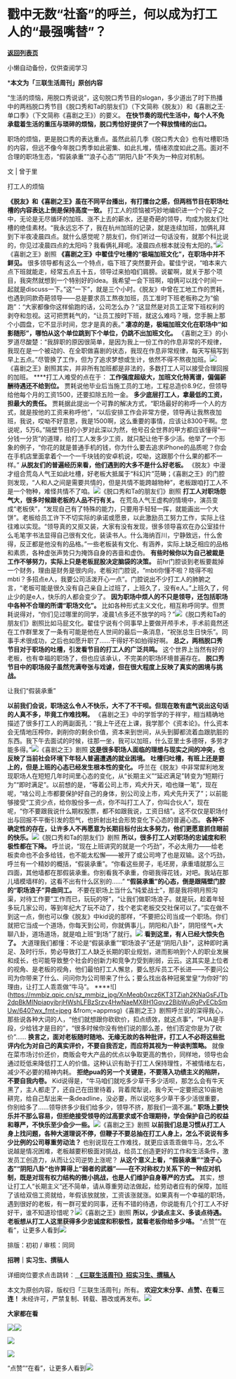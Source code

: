 # 戳中无数“社畜”的呼兰，何以成为打工人的“最强嘴替”？

[**返回列表页**](/gzh/三联生活周刊)

小懒自动备份，仅供查阅学习

***本文为「三联生活周刊」原创内容**

  
  
“生活的烦恼，用脱口秀说说”，这句脱口秀节目的slogan，多少道出了时下热播中的两档脱口秀节目《脱口秀和Ta的朋友们》（下文简称《脱友》）和《喜剧之王·单口季》（下文简称《喜剧之王》）的要义。
**在快节奏的现代生活中，每个人不免承载着生活的重压与琐碎的烦恼，脱口秀恰好提供了一个释放情绪的出口。**

职场的烦恼，更是脱口秀的表达重点。虽然此前几季《脱口秀大会》也有吐槽职场的内容，但远不像今年脱口秀季如此密集、如此扎堆，情绪浓度如此之高。面对不合理的职场生态，“假装承重”“浪子心态”“阴阳八卦”不失为一种应对机制。

  
  

文 | 曾于里

打工人的烦恼

 **《脱友》和《喜剧之王》虽在不同平台播出，有打擂台之感，但两档节目在职场吐槽的内容表达上倒是保持高度一致。**
打工人的烦恼被巧妙地编织进一个个段子之中，无论是无尽循环的加班、涨不上去的薪水，还是奇葩的领导，均成为脱友们吐槽的绝佳素材。“我永远忘不了，我在杭州加班的记录，就是连续加班，加俩礼拜到下半夜凌晨四点。就什么感觉呢？朋友们，你们听过一句话没有，就那个科比说的，你见过凌晨四点的太阳吗？我看俩礼拜呢。凌晨四点根本就没有太阳的。”![](https://mmbiz.qpic.cn/sz_mmbiz_jpg/XnMeqb0xcz6KT3TZiah2KNaGsFJTb2dpBIcVqxAQ1LEj9VjcPiavaPYxH8Z8icicg8834GJDYic6Xng7Sk3sYtV8ibog/640?wx_fmt=jpeg)《喜剧之王》剧照
**《喜剧之王》中翟佳宁吐槽的“极端加班文化”，在职场中并不鲜见。**
很多领导都有这么一个特点，临下班了突然要开会。翟佳宁说，“咱本来六点下班就能走，经常五点五十五，领导过来拍咱们肩膀。说翟啊，就关于那个项目，我突然就想到一个特别好的idea。我希望一会下班啊，咱俩可以找个时间一起就是discuss一下。”这“一下”，就是三个小时。《脱友》中曾在工地工作的贾耗，也遇到同款奇葩领导——总是要求员工熬夜加班，员工准时下班老板称之为“偷跑”：“大家都像你这样偷跑的话，公司怎么办？”这显然是对员工正常下班权利的剥夺和忽视。这可把贾耗气的，“让员工按时下班，就这么难吗？哦，您手腕上那个小圆盘，它不显示时间，您才是真的表。”
**凄凉的是，极端加班文化在职场中“如影随形”，哪怕从这个单位跳到下个单位，仍跳不出加班文化。**
《喜剧之王》的小罗道尽酸楚：“我辞职的原因很简单，是因为我上一份工作的作息非常的不规律，我现在是一个被动的、在全职做喜剧的状态，我现在作息非常规律，每天写稿写到早上五点。”尽管换了工作，但为了追求梦想或生计，依然不得不熬夜加班。![](https://mmbiz.qpic.cn/sz_mmbiz_gif/XnMeqb0xcz6KT3TZiah2KNaGsFJTb2dpBDT43Pcu6NljhTC8ntxCFwqS1AfEicBR9KibWXARTGCDgysuwXbJ68gaQ/640?wx_fmt=gif&from;=appmsg)《喜剧之王》剧照其实，并非所有加班都是非法的，多数打工人可以接受合理回报的加班。
****打工人难受的点在于： **工作强度超级大，加班文化特离谱，偏偏薪酬待遇还不给到位。**
贾耗说他毕业后当施工员的工地，工程总造价8.9亿，但领导给他每个月的工资1500，还要扣除五险一金。 **多少底层打工人，拿最低的工资，担最大的责任。**
贾耗据此提出一个可靠的解决方式，“职场最好的称呼一个人的方式，就是按他的工资来称呼他”，“以后安排工作会非常方便，领导再让我熬夜加班，我说，哎呦不好意思，我是1500啊，这么重要的事情，应该让8300干啊。您说呢，5万6。”隔壁节目的小罗对此深以为然，他号召全世界的甲方都应该懂得“一分钱一分货”的道理，给打工人发多少工资，就只配让他干多少活。他举了一个形象的例子，“你花的就是普通手机的钱，你为什么要去追求iPhone的品质呢？你会在手机店里面拿着个一个一千块钱的安卓机说，哎呦，这跟那个什么果的都不一样。”
**从脱友们的普遍经历来看，他们遇到的大多不是什么好老板。**
《脱友》中漫才组合荒岛人气王如此吐槽，好老板大抵属于“科幻片”范畴；《喜剧之王》的门腔则发现，“人和人之间是需要共情的，但是共情不能跨越物种”，老板跟咱打工人不是一个物种，难怪共情不了咱。![](https://mmbiz.qpic.cn/sz_mmbiz_jpg/XnMeqb0xcz6KT3TZiah2KNaGsFJTb2dpBPMMkVfZ72BthyfLzAkrVwJgH64VFnMEjB6QZ1qtTROtYpcAibWDFXfw/640?wx_fmt=jpeg&from;=appmsg)《脱口秀和Ta的朋友们》剧照
**打工人对职场怨气大，很多时候跟老板的人品不行有关。**
在荒岛人气王虚构的情境中，演员变成“老板侠”，“发现自己有了特殊的能力，只要用手轻轻一挥，就能画出一个大饼”。老板给员工许下不切实际的承诺或愿景，以此激励员工努力工作，实际上往往难以实现。“领导真的又抠又装，大家有没有发现，很多领导喜欢在办公室挂什么毛笔字书法显得自己很有文化，装读书人。什么海纳百川，宁静致远，什么舍得，反正都是他没有的品格。”一些老板装有文化、有涵养，实际上缺乏相应的品格和素质，各种虚张声势只为掩饰自身的吝啬和虚伪。
**有些时候你以为自己被裁是工作不够努力，实际上只是老板屁股决定脑袋的决策。**
前hr门腔谈到老板要裁掉一个财务，理由是财务是很内向，老板对门腔说，“mbti你懂不啦？晓得不啦mbti？多招点e人，我要公司活泼开心一点”。门腔说出不少打工人的肺腑之言，“老板可能是很久没有自己亲自上过班了，上班久了，没有e人。”上班久了，何止少的是e人，快乐的人都会变少了。
**因为职场中烦人的不只是领导，还包括职场中各种不合理的所谓“职场文化”。**
比如各种形式主义文化，相互称呼同学。但贾耗说得对，“你们见过哪里的同学，凌晨1点多还不放学的吗？”![](https://mmbiz.qpic.cn/sz_mmbiz_jpg/XnMeqb0xcz6KT3TZiah2KNaGsFJTb2dpBGFGRDBYF0JwsEnSwaWAOH7yynFfZUSZXDMIN71uibEgpHQzicLu8rCeQ/640?wx_fmt=jpeg)《脱口秀和Ta的朋友们》剧照比如马屁文化。翟佳宁说有个同事早上要做开颅手术，手术前竟然还在工作群里发了一条有可能是他在人世间的最后一条消息，“祝张总生日快乐”。同事手术很成功，之后也如愿升职了……干得好不如拍得好啊。
**总之，两档脱口秀节目对于职场的吐槽，引发看节目的打工人的广泛共鸣。**
这个世界上当然有好的老板，也有幸福的职场了，但也应该承认，不完美的职场环境普遍存在。
**脱口秀节目中的职场段子虽然充满夸张与戏谑，但在很大程度上反映了真实的困境与挑战。**

让我们“假装承重”

 **以前我们会说，职场这么令人不快乐，大不了不干呗。但现在敢有底气说出这句话的人真不多，毕竟工作难找啊。**
《喜剧之王》中的学哲学的于祥宇，相当精确地描述了很多打工人的两副面孔：“我上午还在上课，我学那个《资本论》。什么资本会无情地压榨你，剥削你的剩余价值，资本来到世间，从头到脚都流着血跟肮脏的东西。我下午去面试的时候，往那一坐，我可以加班，什么亚里士多德呀，多劳才能多得。”![](https://mmbiz.qpic.cn/sz_mmbiz_jpg/XnMeqb0xcz6KT3TZiah2KNaGsFJTb2dpBJSsgMx8mEcny6xDhydA0O3nUFdO0ic8F9GiabuqBFwluW0LKxDpleIwA/640?wx_fmt=jpeg&from;=appmsg)《喜剧之王》剧照
**这是很多职场人面临的理想与现实之间的冲突，也反映了当前社会环境下年轻人普遍遭遇的就业困境。**
**吐槽归吐槽，有班上还是要上的，但是上班的心态已经发生根本性的变化。**
呼兰在《脱友》中非常犀利地发现职场人在短短几年时间里心态的变化，从“长期主义”“延迟满足”转变为“短期行为”“即时满足”。以前想的是，“等着公司上市，鸡犬升天，咱也赚一笔”，现在呢，“啥公司上市都要保护好自己的身体，别公司没上市，鸡犬先升天了”；以前能够接受“工资少点，给你股份多一点，你不叫打工人了，你叫合伙人”，现在呢，“你不要跟我说什么期权股票，都不如跟我说，工资日结”。这不仅仅是职场付出与回报不平衡引发的怨气，也折射出社会形势变化下心态的普遍心态。
**各种不确定性的存在，让许多人不再愿意为长期目标付出太多努力，他们更愿意抓住眼前的快乐。**![](https://mmbiz.qpic.cn/sz_mmbiz_jpg/XnMeqb0xcz6KT3TZiah2KNaGsFJTb2dpBcextMd7zMjftiadBy9JR4DxjBlXQYrBB6soLa5m9hKDr6wzw5FvKmfw/640?wx_fmt=jpeg&from;=appmsg)《脱口秀和Ta的朋友们》剧照
**所以，很多打工人对职场的忠诚度和积极性都在下降。**
呼兰说，“现在上班讲究的就是一个巧劲”，不必太用力——给老板卖命也不会多给钱，也不能太松懈——被开了或公司垮了也是双输。这个巧劲，呼兰有一个精妙的概括，“假装承重”。“你看这些房子，毛坯房，承重墙就那么三四面，其他墙都在那假装承重。你别看我不承重，你砸我得花钱，对吧。我站在那儿墙模墙样的，这看不出有什么区别的……”
**“假装承重”的心态，倒是跟隔壁门腔的“职场浪子”异曲同工。**
不要在职场上当什么“纯爱战士”，那是我将明月照沟渠，对待工作要“工作而已，玩玩的呀”，“让我们做职场浪子。就是玩，趁着年轻多玩几家公司，等到年纪大了玩不动了，找个老实老板交交社保可以了。”实在做不到这一点，倒也可以像《脱友》中kid说的那样，“不要把公司当成一个职场。你们就把它当成一个道场，你每天到公司，你就俩事儿，阴阳和八卦”，阴阳怪气+大聊八卦，道场道场，就是咱上班“到场”了就行。![](https://mmbiz.qpic.cn/mmbiz_gif/c2Sib3Mp7pOPDrTM8ld1sAeTicLjricacia61wwP3WBlQPTria4wf6RHG4BfiaMI80MczAE1BCDAcfSC8HdiayI3cTG1A/640?wx_fmt=gif&from;=appmsg)
**看到这里，有人已经大惊失色了。**
大道理我们都懂：不论是“假装承重”“职场浪子”还是“阴阳八卦”，这种即时满足、及时行乐，势必导致打工人缺乏长期的职业规划，进而影响到个人的职业发展和成长，也可能导致整个社会的创新力和竞争力受到削弱，云云。这其实是上位者的视角、是老板的视角，他们最怕打工人懈怠，要么怒斥员工不长进——不要问公司为你带来了什么、问问你为公司带来了什么；要么找出各种冠冕堂皇“为你好”的理由，让打工人乖乖做“牛马”。
****![](https://mmbiz.qpic.cn/sz_mmbiz_jpg/XnMeqb0xcz6KT3TZiah2KNaGsFJTb2dpBkMINpiapyibrjHWshLFBzSrzv4HwNaeMX8H1Gqvz2BibWuRgPvECbSmUw/640?wx_fmt=jpeg
&from;=appmsg)《喜剧之王》剧照呼兰说的深得我心，那些说各种大词的人，“他们就想跟你砍砍价，扣点绩效，就这点事”，“PUA是手段，少给钱才是目的”，“很多时候你没有他们说的那么差，他们否定你是为了砍价”……
**换言之，面对老板随时随地、无缘无故的各种批评，打工人不必将这些批评内化为对自己的真实评价，不要自我否定，而应将其视为一种谈判策略。**
就像在菜市场讨价还价，商贩会夸大产品的优点以争取更高的售价，同样地，领导也会通过贬低来降低打工人的价值。这种认识有助于打工人保持理性，不被情绪左右，减少不必要的精神内耗。
**拒绝pua的另一个关键是，不要落入功绩主义的陷阱，不要自我内卷。**
Kid说得是，“牛马咱们就吃多少草干多少活呗，那怎么会有牛天黑了，主人都走了，还自己在田里待着，背着爬犁说，我今天一定要把这10亩地耕完，给自己犁出来一条deadline，没必要，所以说吃多少草干多少活很重要，你别给多了……领导挤多少我们给多少，领导不挤，那我们一滴不漏。”
**职场上要快乐并不那么容易，但拒绝接受领导的过高要求或不合理期待，学会保护自己的权益和尊严，不快乐至少会少一些。**![](https://mmbiz.qpic.cn/sz_mmbiz_jpg/XnMeqb0xcz6KT3TZiah2KNaGsFJTb2dpB8lx5xMIBcMKYfE9tr6yC8c43icNJ56opLUh8nL9uiaYvCrFVxFJAruGQ/640?wx_fmt=jpeg&from;=appmsg)《喜剧之王》剧照
**以前我们总是习惯从打工人身上找问题，各种大道理说不停，但鞭子不要总抽在打工人身上，怎么不说说有多少比例的公司尊重劳动法？**
也别说现在工作难找，就更应该乖乖做牛马，怎么不说越是情况困难，老板越要积极面对挑战，给员工创造更好的工作和生活条件，激发员工创造力，从而让公司逆势上涨呢？
**从这个意义上看，“假装承重”“浪子心态”“阴阳八卦”也许算得上“弱者的武器”——在不对称权力关系下的一种应对机制，既是对现有权力结构的微小挑战，也是人们维护自身尊严的方式。**
其实，想让打工人“长期主义”还不简单，请从尊重劳动法做起，给劳动者应有的保障，加班了该给双倍工资就给，年假该放就放，工资该涨就涨。如果真有一个幸福的职场，遇到很好的老板，有一群可爱的同事，还有不错的待遇，你说能有几个打工人不好好干，谁不知道珍惜呢？![](https://mmbiz.qpic.cn/sz_mmbiz_gif/XnMeqb0xcz6KT3TZiah2KNaGsFJTb2dpBwt0punHzUNKU7WI5qDFRpUfcnbJV6ic9zu1L7fpPI003KrTGans8bUQ/640?wx_fmt=gif&from;=appmsg)《喜剧之王》剧照
**所以，少谈点主义、多谈点待遇。老板想从打工人这里获得多少忠诚度和积极性，就看老板你给多少咯。**
“点赞”“在看”，让更多人看到![](https://mmbiz.qpic.cn/mmbiz_gif/c2Sib3Mp7pON9hkSZwdTibRHNZSMPyiapUCHJwlyoZVBC3SfmPmF0VKjkm3NiaToQloHFJ6icyicqZnqgXp6pSQJt5gg/640?wx_fmt=gif&from;=appmsg&wxfrom;=5&wx;_lazy=1&tp;=wxpic)  
  
  
  
  
  

排版：初初 / 审核：同同

  
 **招聘｜实习生、撰稿人**  

详细岗位要求点击跳转：[
**《三联生活周刊》招实习生、撰稿人**](http://mp.weixin.qq.com/s?__biz=MTc5MTU3NTYyMQ==&mid=2651136871&idx=3&sn=f1c0777fe9d31881e5dfca68ebc2937f&chksm=5907324d6e70bb5b3546dfe1c7b31b5fe05664bebbf36356ba9a1a352e0678444cad62875ad4&scene=21#wechat_redirect)

本文为原创内容，版权归「三联生活周刊」所有。 **欢迎文末分享、点赞、在看三连！**
未经许可，严禁复制、转载、篡改或再发布。![](https://mmbiz.qpic.cn/sz_mmbiz_png/Gg7Qtoh7Aic9ZTmAdCc80b4nD7xicgPt863QWU7oNswDx19XrjfTtSl8QwatY2EEZGuNd1WRRiapDZjcDhTnNYmBg/640?wx_fmt=other&wxfrom;=5&wx;_lazy=1&wx;_co=1&retryload;=1&tp;=webp)

 **大家都在看**

  
[![](https://mmbiz.qpic.cn/mmbiz_jpg/c2Sib3Mp7pOMia03OQtGPGFsDVbRic7IutmQzfD1KfAKrPrn5hXyDkf8EsDic4uwCndSJia5DPwKcLuNXrU3VicCELOA/640?wx_fmt=jpeg&wxfrom;=5&wx;_lazy=1&wx;_co=1&tp;=wxpic)](http://mp.weixin.qq.com/s?__biz=MTc5MTU3NTYyMQ==&mid=2651429500&idx=2&sn=dfd65927eadb38a2404064cf0e501b4a&chksm=590b8b566e7c02401fb6155da65fd093695909d6166f6eb8f7cfef5dba6f3a8f9797dc304ae6&scene=21#wechat_redirect)[![](https://mmbiz.qpic.cn/mmbiz_png/c2Sib3Mp7pOMia03OQtGPGFsDVbRic7IutmBek3tYa6Iib5gbCibasmYEib10kGE9n6SIJlqsFM5H2xwbNdNFpUZcZlQ/640?wx_fmt=png&from;=appmsg&wxfrom;=5&wx;_lazy=1&wx;_co=1&tp;=wxpic)](http://mp.weixin.qq.com/s?__biz=MTc5MTU3NTYyMQ==&mid=2651429756&idx=1&sn=7f3901ab0f3e68602297b1a1169269ad&chksm=590b8a566e7c034051774b1d2a38b79332e8724c17154487da5dac26a1c09a438f75e0f6f1fb&scene=21#wechat_redirect)  

![](https://mmbiz.qpic.cn/sz_mmbiz_png/Gg7Qtoh7Aic9ZTmAdCc80b4nD7xicgPt86k1kgpU51hWCHjV92ryhVW35PLCvLhxLw9XDhXjgeDyZhHSx5EbRcfg/640?wx_fmt=other&wxfrom;=5&wx;_lazy=1&wx;_co=1&retryload;=1&tp;=webp)

  
[![](https://mmbiz.qpic.cn/mmbiz_jpg/c2Sib3Mp7pONuwrdetOsWUZLdDE1J39mLibBBe0vPzCKS1topq8p9JgG9O86KDCNS3SZl7Paa1d80gvHIBg9C0cw/640?wx_fmt=jpeg&from;=appmsg&wxfrom;=5&wx;_lazy=1&wx;_co=1&tp;=wxpic)]()  
  
“点赞”“在看”，让更多人看到![](https://mmbiz.qpic.cn/mmbiz_gif/c2Sib3Mp7pON9hkSZwdTibRHNZSMPyiapUCHJwlyoZVBC3SfmPmF0VKjkm3NiaToQloHFJ6icyicqZnqgXp6pSQJt5gg/640?wx_fmt=gif&from;=appmsg&wxfrom;=5&wx;_lazy=1&tp;=wxpic)

